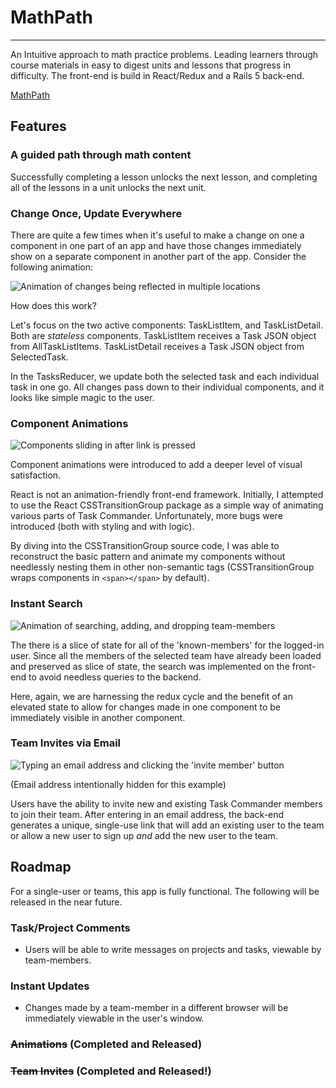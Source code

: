 # MathPath
---------
An Intuitive approach to math practice problems. Leading learners through course materials in easy to digest units and lessons that progress in difficulty. The front-end is build in React/Redux and a Rails 5 back-end.

[MathPath](https://math-path.herokuapp.com)

## Features

###  A guided path through math content
Successfully completing a lesson unlocks the next lesson, and completing all of the lessons in a unit unlocks the next unit. 

### Change Once, Update Everywhere
There are quite a few times when it's useful to make a change on one a component in one part of an app and have those changes immediately show on a separate component in another part of the app. Consider the following animation:

![Animation of changes being reflected in multiple locations](docs/elevated-state.gif)

How does this work?

Let's focus on the two active components: TaskListItem, and TaskListDetail. Both are *stateless* components. TaskListItem receives a Task JSON object from AllTaskListItems. TaskListDetail receives a Task JSON object from SelectedTask.

In the TasksReducer, we update both the selected task and each individual task in one go. All changes pass down to their individual components, and it looks like simple magic to the user.

### Component Animations

![Components sliding in after link is pressed](docs/animations.gif)

Component animations were introduced to add a deeper level of visual satisfaction.

React is not an animation-friendly front-end framework. Initially, I attempted to use the React CSSTransitionGroup package as a simple way of animating various parts of Task Commander. Unfortunately, more bugs were introduced (both with styling and with logic).

By diving into the CSSTransitionGroup source code, I was able to reconstruct the basic pattern and animate my components without needlessly nesting them in other non-semantic tags (CSSTransitionGroup wraps components in `<span></span>` by default).

### Instant Search
![Animation of searching, adding, and dropping team-members](docs/instant-search.gif)

The there is a slice of state for all of the 'known-members' for the logged-in user. Since all the members of the selected team have already been loaded and preserved as slice of state, the search was implemented on the front-end to avoid needless queries to the backend.

Here, again, we are harnessing the redux cycle and the benefit of an elevated state to allow for changes made in one component to be immediately visible in another component.

### Team Invites via Email
![Typing an email address and clicking the 'invite member' button](docs/email-invite.gif)

(Email address intentionally hidden for this example)

Users have the ability to invite new and existing Task Commander members to join their team. After entering in an email address, the back-end generates a unique, single-use link that will add an existing user to the team or allow a new user to sign up *and* add the new user to the team.


## Roadmap
For a single-user or teams, this app is fully functional. The following will be released in the near future.

### Task/Project Comments
 - Users will be able to write messages on projects and tasks, viewable by team-members.

### Instant Updates
 - Changes made by a team-member in a different browser will be immediately viewable in the user's window.

### ~~Animations~~ (Completed and Released)

### ~~Team Invites~~ (Completed and Released!)
